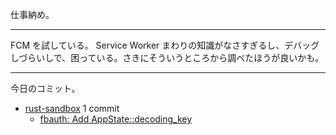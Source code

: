 仕事納め。

---

FCM を試している。 Service Worker まわりの知識がなさすぎるし、デバッグしづらいしで、困っている。さきにそういうところから調べたほうが良いかも。

---

今日のコミット。

- [rust-sandbox](https://github.com/bouzuya/rust-sandbox) 1 commit
  - [fbauth: Add AppState::decoding_key](https://github.com/bouzuya/rust-sandbox/commit/f3ebeb51782af2117e3e10279dfd2624eb503917)

